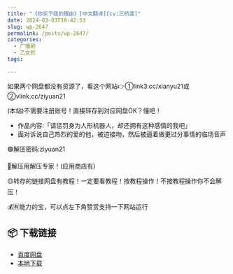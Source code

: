 ```yaml
---
title: "《你买下我的理由》[中文翻译][cv:三桥渡]"
date: 2024-03-03T18:42:53
slug: wp-2647
permalink: /posts/wp-2647/
categories:
  - 广播剧
  - 乙女抓
tags:

---
```


如果两个网盘都没有资源了，看这个网站👉①link3.cc/xianyu21或②vlink.cc/ziyuan21

(本站)不需要注册账号！直接转存到对应网盘OK？懂吧！

*   作品内容:「请惩罚身为人形机器人，却还拥有这种感情的我吧」
*   面对诉说自己热烈的爱的他，被迫接吻，然后被逼着做更过分事情的临场音声

🟢解压密码:ziyuan21

🔵解压用解压专家！(应用商店有)

🟡转存的链接网盘有教程！一定要看教程！按教程操作！不按教程操作你不会解压！

💰🈶能力的宝，可以点左下角赞赏支持一下网站运行

## 📦 下载链接
- [百度网盘](https://blziyuan21.com/pay-download/2647?key=4782b5ac67&down_id=0)
- [本地下载](https://blziyuan21.com/pay-download/2647?key=4782b5ac67&down_id=1)

